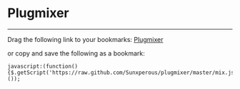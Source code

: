 # Plugmixer

---

Drag the following link to your bookmarks: [Plugmixer][1]

or copy and save the following as a bookmark:

    javascript:(function(){$.getScript('https://raw.github.com/Sunxperous/plugmixer/master/mix.js');}());


[1]: javascript:(function(){$.getScript('https://raw.github.com/Sunxperous/plugmixer/master/mix.js');}());
